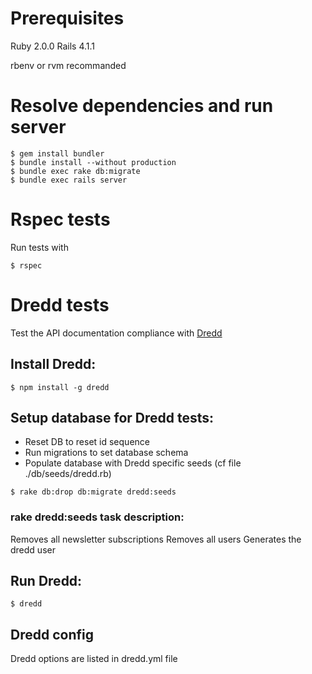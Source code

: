 # Prerequisites

Ruby 2.0.0
Rails 4.1.1

rbenv or rvm recommanded

# Resolve dependencies and run server

```
$ gem install bundler
$ bundle install --without production
$ bundle exec rake db:migrate
$ bundle exec rails server
```

# Rspec tests

Run tests with 

```
$ rspec
```

# Dredd tests

Test the API documentation compliance with [Dredd](https://github.com/apiaryio/dredd)

## Install Dredd:
```
$ npm install -g dredd
```

## Setup database for Dredd tests:
- Reset DB to reset id sequence
- Run migrations to set database schema
- Populate database with Dredd specific seeds (cf file ./db/seeds/dredd.rb)

```
$ rake db:drop db:migrate dredd:seeds
```

### rake dredd:seeds task description:
Removes all newsletter subscriptions
Removes all users
Generates the dredd user

## Run Dredd:

```
$ dredd
```

## Dredd config

Dredd options are listed in dredd.yml file